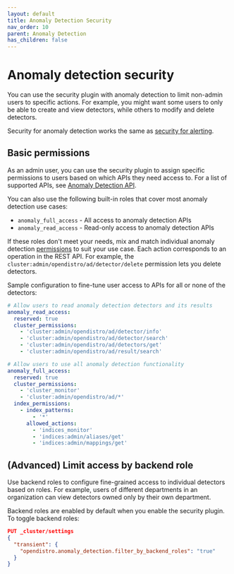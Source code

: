 ```yaml
---
layout: default
title: Anomaly Detection Security
nav_order: 10
parent: Anomaly Detection
has_children: false
---
```


# Anomaly detection security

You can use the security plugin with anomaly detection to limit non-admin users to specific actions. For example, you might want some users to only be able to create and view detectors, while others to modify and delete detectors.

Security for anomaly detection works the same as [security for alerting](../../alerting/security/).

## Basic permissions

As an admin user, you can use the security plugin to assign specific permissions to users based on which APIs they need access to. For a list of supported APIs, see [Anomaly Detection API](../api/).

You can also use the following built-in roles that cover most anomaly detection use cases:

- `anomaly_full_access` - All access to anomaly detection APIs
- `anomaly_read_access` - Read-only access to anomaly detection APIs

If these roles don't meet your needs, mix and match individual anomaly detection [permissions](../../security/access-control/permissions/) to suit your use case. Each action corresponds to an operation in the REST API. For example, the `cluster:admin/opendistro/ad/detector/delete` permission lets you delete detectors.

Sample configuration to fine-tune user access to APIs for all or none of the detectors:

```yaml
# Allow users to read anomaly detection detectors and its results
anomaly_read_access:
  reserved: true
  cluster_permissions:
    - 'cluster:admin/opendistro/ad/detector/info'
    - 'cluster:admin/opendistro/ad/detector/search'
    - 'cluster:admin/opendistro/ad/detectors/get'
    - 'cluster:admin/opendistro/ad/result/search'

# Allow users to use all anomaly detection functionality
anomaly_full_access:
  reserved: true
  cluster_permissions:
    - 'cluster_monitor'
    - 'cluster:admin/opendistro/ad/*'
  index_permissions:
    - index_patterns:
        - '*'
      allowed_actions:
        - 'indices_monitor'
        - 'indices:admin/aliases/get'
        - 'indices:admin/mappings/get'
```

## (Advanced) Limit access by backend role

Use backend roles to configure fine-grained access to individual detectors based on roles. For example, users of different departments in an organization can view detectors owned only by their own department.

Backend roles are enabled by default when you enable the security plugin. To toggle backend roles:

```json
PUT _cluster/settings
{
  "transient": {
    "opendistro.anomaly_detection.filter_by_backend_roles": "true"
  }
}
```

